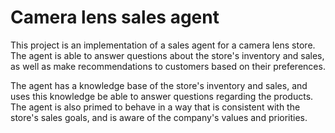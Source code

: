 # Camera lens sales agent

This project is an implementation of a sales agent for a camera lens store. 
The agent is able to answer questions about the store's inventory and sales, as well as make 
recommendations to customers based on their preferences.

The agent has a knowledge base of the store's inventory and sales, and uses this knowledge be able to answer
questions regarding the products.
The agent is also primed to behave in a way that is consistent with the store's sales goals, and is aware of the
company's values and priorities.